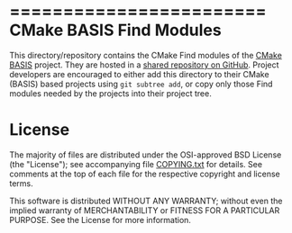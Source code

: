 ========================
CMake BASIS Find Modules
========================

This directory/repository contains the CMake Find modules of the
[CMake BASIS](https://cmake-basis.github.io) project. They are hosted
in a [shared repository on GitHub](https://github.com/cmake-basis/find).
Project developers are encouraged to either add this directory to
their CMake (BASIS) based projects using `git subtree add`, or copy
only those Find modules needed by the projects into their project tree.


License
=======

The majority of files are distributed under the OSI-approved BSD License
(the "License"); see accompanying file [COPYING.txt](/COPYING.txt) for details.
See comments at the top of each file for the respective copyright and license terms.

This software is distributed WITHOUT ANY WARRANTY; without even the
implied warranty of MERCHANTABILITY or FITNESS FOR A PARTICULAR PURPOSE.
See the License for more information.
